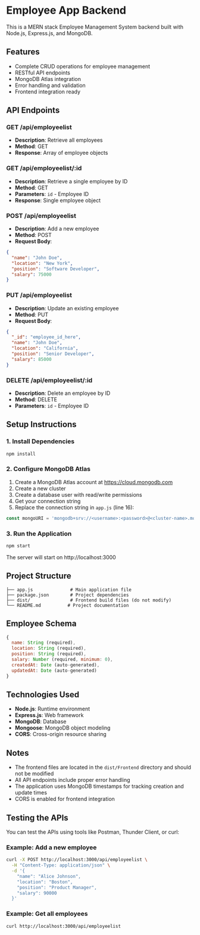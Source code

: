 # Employee App Backend

This is a MERN stack Employee Management System backend built with Node.js, Express.js, and MongoDB.

## Features

- Complete CRUD operations for employee management
- RESTful API endpoints
- MongoDB Atlas integration
- Error handling and validation
- Frontend integration ready

## API Endpoints

### GET /api/employeelist
- **Description**: Retrieve all employees
- **Method**: GET
- **Response**: Array of employee objects

### GET /api/employeelist/:id
- **Description**: Retrieve a single employee by ID
- **Method**: GET
- **Parameters**: `id` - Employee ID
- **Response**: Single employee object

### POST /api/employeelist
- **Description**: Add a new employee
- **Method**: POST
- **Request Body**: 
```json
{
  "name": "John Doe",
  "location": "New York",
  "position": "Software Developer",
  "salary": 75000
}
```

### PUT /api/employeelist
- **Description**: Update an existing employee
- **Method**: PUT
- **Request Body**: 
```json
{
  "_id": "employee_id_here",
  "name": "John Doe",
  "location": "California",
  "position": "Senior Developer",
  "salary": 85000
}
```

### DELETE /api/employeelist/:id
- **Description**: Delete an employee by ID
- **Method**: DELETE
- **Parameters**: `id` - Employee ID

## Setup Instructions

### 1. Install Dependencies
```bash
npm install
```

### 2. Configure MongoDB Atlas
1. Create a MongoDB Atlas account at https://cloud.mongodb.com
2. Create a new cluster
3. Create a database user with read/write permissions
4. Get your connection string
5. Replace the connection string in `app.js` (line 16):
```javascript
const mongoURI = 'mongodb+srv://<username>:<password>@<cluster-name>.mongodb.net/employeeDB?retryWrites=true&w=majority';
```

### 3. Run the Application
```bash
npm start
```

The server will start on http://localhost:3000

## Project Structure

```
├── app.js              # Main application file
├── package.json        # Project dependencies
├── dist/               # Frontend build files (do not modify)
└── README.md          # Project documentation
```

## Employee Schema

```javascript
{
  name: String (required),
  location: String (required),
  position: String (required),
  salary: Number (required, minimum: 0),
  createdAt: Date (auto-generated),
  updatedAt: Date (auto-generated)
}
```

## Technologies Used

- **Node.js**: Runtime environment
- **Express.js**: Web framework
- **MongoDB**: Database
- **Mongoose**: MongoDB object modeling
- **CORS**: Cross-origin resource sharing

## Notes

- The frontend files are located in the `dist/Frontend` directory and should not be modified
- All API endpoints include proper error handling
- The application uses MongoDB timestamps for tracking creation and update times
- CORS is enabled for frontend integration

## Testing the APIs

You can test the APIs using tools like Postman, Thunder Client, or curl:

### Example: Add a new employee
```bash
curl -X POST http://localhost:3000/api/employeelist \
  -H "Content-Type: application/json" \
  -d '{
    "name": "Alice Johnson",
    "location": "Boston",
    "position": "Product Manager",
    "salary": 90000
  }'
```

### Example: Get all employees
```bash
curl http://localhost:3000/api/employeelist
```